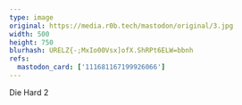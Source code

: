 ```yaml
---
type: image
original: https://media.r0b.tech/mastodon/original/3.jpg
width: 500
height: 750
blurhash: URELZ{-;MxIo00Vsx]ofX.ShRPt6ELW=bbnh
refs:
  mastodon_card: ['111681167199926066']
---
```


Die Hard 2
